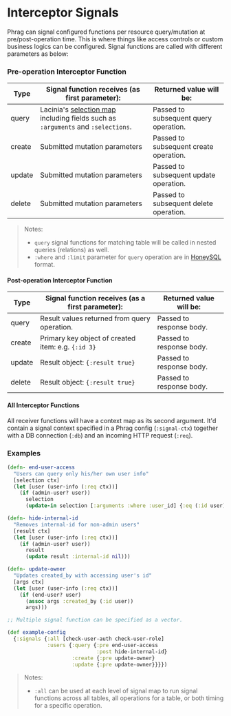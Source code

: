 # Interceptor Signals

Phrag can signal configured functions per resource query/mutation at pre/post-operation time. This is where things like access controls or custom business logics can be configured. Signal functions are called with different parameters as below:

### Pre-operation Interceptor Function

| Type   | Signal function receives (as first parameter):                                                                                                                           | Returned value will be:                |
| ------ | ------------------------------------------------------------------------------------------------------------------------------------------------------------------------ | -------------------------------------- |
| query  | Lacinia's [selection map](https://walmartlabs.github.io/apidocs/lacinia/com.walmartlabs.lacinia.selection.html) including fields such as `:arguments` and `:selections`. | Passed to subsequent query operation.  |
| create | Submitted mutation parameters                                                                                                                                            | Passed to subsequent create operation. |
| update | Submitted mutation parameters                                                                                                                                            | Passed to subsequent update operation. |
| delete | Submitted mutation parameters                                                                                                                                            | Passed to subsequent delete operation. |

> Notes:
>
> - `query` signal functions for matching table will be called in nested queries (relations) as well.
> - `:where` and `:limit` parameter for `query` operation are in [HoneySQL](https://github.com/seancorfield/honeysql) format.

#### Post-operation Interceptor Function

| Type   | Signal function receives (as a first parameter):   | Returned value will be:  |
| ------ | -------------------------------------------------- | ------------------------ |
| query  | Result values returned from query operation.       | Passed to response body. |
| create | Primary key object of created item: e.g. `{:id 3}` | Passed to response body. |
| update | Result object: `{:result true}`                    | Passed to response body. |
| delete | Result object: `{:result true}`                    | Passed to response body. |

#### All Interceptor Functions

All receiver functions will have a context map as its second argument. It'd contain a signal context specified in a Phrag config (`:signal-ctx`) together with a DB connection (`:db`) and an incoming HTTP request (`:req`).

### Examples

```clojure
(defn- end-user-access
  "Users can query only his/her own user info"
  [selection ctx]
  (let [user (user-info (:req ctx))]
    (if (admin-user? user))
      selection
      (update-in selection [:arguments :where :user_id] {:eq (:id user)})))

(defn- hide-internal-id
  "Removes internal-id for non-admin users"
  [result ctx]
  (let [user (user-info (:req ctx))]
    (if (admin-user? user))
      result
      (update result :internal-id nil)))

(defn- update-owner
  "Updates created_by with accessing user's id"
  [args ctx]
  (let [user (user-info (:req ctx))]
    (if (end-user? user)
      (assoc args :created_by (:id user))
      args)))

;; Multiple signal function can be specified as a vector.

(def example-config
  {:signals {:all [check-user-auth check-user-role]
             :users {:query {:pre end-user-access
                             :post hide-internal-id}
                     :create {:pre update-owner}
                     :update {:pre update-owner}}}})
```

> Notes:
>
> - `:all` can be used at each level of signal map to run signal functions across all tables, all operations for a table, or both timing for a specific operation.

